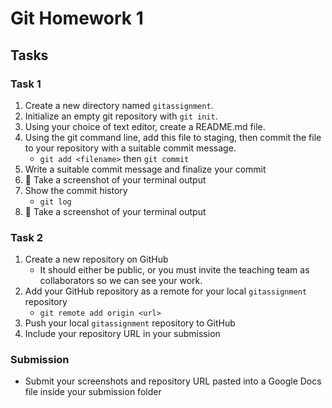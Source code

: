 # Git Homework 1

## Tasks
### Task 1
1. Create a new directory named `gitassignment`.
1. Initialize an empty git repository with `git init`.
1. Using your choice of text editor, create a README.md file.
1. Using the git command line, add this file to staging, then commit the file to your repository with a suitable commit message.
    * `git add <filename>` then `git commit`
1. Write a suitable commit message and finalize your commit
1. 📸 Take a screenshot of your terminal output
1. Show the commit history
    * `git log`
1. 📸 Take a screenshot of your terminal output

### Task 2
1. Create a new repository on GitHub
    * It should either be public, or you must invite the teaching team as collaborators so we can see your work.
1. Add your GitHub repository as a remote for your local `gitassignment` repository
    * `git remote add origin <url>`
1. Push your local `gitassignment` repository to GitHub
1. Include your repository URL in your submission

### Submission
* Submit your screenshots and repository URL pasted into a Google Docs file inside your submission folder
